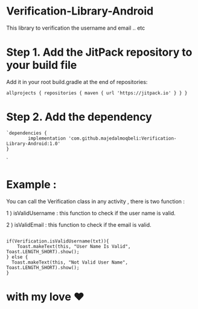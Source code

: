 # Verification-Library-Android
This library to verification the username and email .. etc

# Step 1. Add the JitPack repository to your build file

Add it in your root build.gradle at the end of repositories:

  `allprojects {
		repositories {
			maven { url 'https://jitpack.io' }
		}
	}
  `

# Step 2. Add the dependency 

	`dependencies {
	        implementation 'com.github.majedalmoqbeli:Verification-Library-Android:1.0'
	}
  `
  
  # Example : 
  
  You can call the Verification class in any activity , there is two function :
  
  1 ) isValidUsername : this function to check if the user name is valid.
  
  2 ) isValidEmail : this function to check if the email is valid.
  
  ```
  
  if(Verification.isValidUsername(txt)){
      Toast.makeText(this, "User Name Is Valid", Toast.LENGTH_SHORT).show();
  } else {
    Toast.makeText(this, "Not Valid User Name", Toast.LENGTH_SHORT).show();
  }
  ```
  
  
  #         with my love ♥
  
